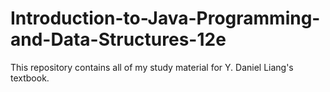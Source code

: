 # Introduction-to-Java-Programming-and-Data-Structures-12e
This repository contains all of my study material for Y. Daniel Liang's textbook.
